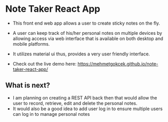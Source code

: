 # Note Taker React App

- This front end web app allows a user to create sticky notes on the fly.

- A user can keep track of his/her personal notes on multiple devices by allowing access via web interface that is available on both desktop and mobile platforms.

- It utilizes material ui thus, provides a very user friendly interface. 

- Check out the live demo here: https://mehmetgokcek.github.io/note-taker-react-app/

## What is next?
- I am planning on creating a REST API back then that would allow the user to record, retrieve, edit and delete the personal notes.
- It would also be a good idea to add user log in to ensure multiple users can log in to manage personal notes 
